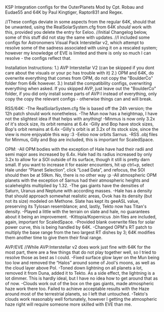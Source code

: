 KSP Integration configs for the OuterPlanets Mod by Cpt. Robau and Eudae55 and 64K by Paul Kingtiger, Raptor831 and Regex.

//These configs deviate in some aspects from the regular 64K, should that be unwanted,
  using the RealSolarSystem.cfg from 64K *should* work with this, provided you delete the entry for Eeloo. 
//Initial Changelog below, some of this stuff did not stay the same with updates.
//I included some configs for Astronomers Visual Pack Interstellar v2, which attempt to resolve some of the sadness associated
  with using it on a rescaled system; however my knowledge of EVE is limited and there is only so much I can resolve - the configs
  reflect that.


Installation Instructions:
1.) AVP Interstellar V2 (can be skipped if you dont care about the visuals or your pc has trouble with it)
2.) OPM and 64K, do overwrite everything that comes from OPM, do not copy the "BoulderCo" folder from 64k however.
3.) Install the compatibility configs, overwriting everything when asked. If you skipped AVP, just leave out the "BoulderCo" folder,
    if you did only install some parts of AVP:I instead of everything, only copy the copy the relevant configs - otherwise things can
    and will break.


RSS/64K:
-The RealSolarSystem.cfg file is based off the 24h version; the 12h patch should work nonetheless.
-The Mun now has a heightmap, I have not the slightest idea if that helps with anything! 
-Minmus is now only 3.2x of it's stock size, its orbit remains at 6.4x
-Gilly and Bop have stock sizes, Bop's orbit remains at 6.4x
-Gilly's orbit is at 3.2x of its stock size, since the view is more enjoyable this way :3
-Eeloo now orbits Sarnus.
-RSS .obj files for Minmus, Gilly and Bop are included, this is important for ScaledSpace.

OPM:
-All OPM bodies with the exception of Hale have had their radii and semi major axes increased by 6.4x. Hale had its radius increased by only 3.2x to allow for a SOI outside of its surface, though it still is pretty darn small. If you want to increase it for easier encounters, hit up ctrl+p, select Hale under “Planet Selection”, click “Load Data”, and refocus, the SOI should then be at 59km. No, there is no other way :p
-All atmospheric OPM planets with the exception of Sarnus had their atmospheric heights and scaleheights multiplied by 1.32. 
-The gas giants have the densities of Saturn, Uranus and Neptune with according masses. 
-Hale has a density that should approach somewhat realistic areas, Ovok has its density (but not its size) modeled on Methone. Slate has kept its geeASL value, preserving its Tylosan resemblance; and, lastly, Tekto now has Titan's density.
-Played a little with the terrain on slate and hale, no guarantees about it being an improvement.
-Kittopia/Kopernicus .bin files are included, again, important for ScaledSpace.
-Provided blank overwrite files for solar power curve, this is being handled by 64K.
-Changed OPM's RT patch to multiply the base range from the two largest RT dishes by 3; 64K modifies them another time to give them their final range.

AVP/EVE
//While AVP:Interstellar v2 does work just fine with 64K for the most part, there are a few things that do not play together well, so I tried to resolve those as best as I could. 
-Fixed surface glow layer on the Mun being too low and removed the “Halos” around some of Jool's moons, as well as the cloud layer above Pol.
-Toned down lightning on all planets a lot, removed it from Duna, added it to Tekto. As a side effect, the lightning is a lot dimmer. This is hardly ideal, but I have no idea how to get around that as of now. 
-Clouds work out of the box on the gas giants, made atmospheric haze work there too. Failed to achieve acceptable results with the Haze around most of the terrestrial planets, so I left that untouched.
-Tekto's clouds work reasonably well fortunately, however I getting the atmospheric haze right will require someone more skilled with EVE than me.

